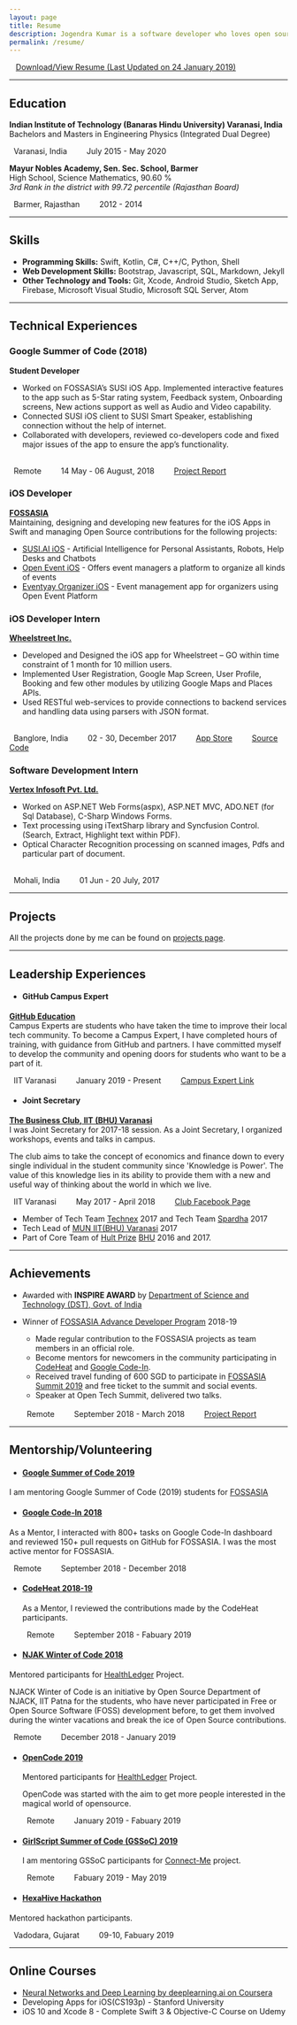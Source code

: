 ```yaml
---
layout: page
title: Resume
description: Jogendra Kumar is a software developer who loves open source.
permalink: /resume/
---
```


<i class="fa fa-file-pdf-o" aria-hidden="true"></i>&nbsp;&nbsp; <a href="/assets/resume/jogendra_resume.pdf">Download/View Resume (Last Updated on 24 January 2019)</a>

<hr>

## Education
**Indian Institute of Technology (Banaras Hindu University) Varanasi, India**<br>
Bachelors and Masters in Engineering Physics (Integrated Dual Degree)
<br>
<div class="resume-footer">
<i class="fa fa-map-marker"></i>&nbsp; Varanasi, India &nbsp;&nbsp;&nbsp;&nbsp;&nbsp;&nbsp;<i class="fa fa-calendar"></i>&nbsp; July 2015 - May 2020
</div>

**Mayur Nobles Academy, Sen. Sec. School, Barmer**
<br>
High School, Science Mathematics, 90.60 %
<br>
_3rd Rank in the district with 99.72 percentile (Rajasthan Board)_
<br>
<div class="resume-footer">
<i class="fa fa-map-marker"></i>&nbsp; Barmer, Rajasthan &nbsp;&nbsp;&nbsp;&nbsp;&nbsp;&nbsp;<i class="fa fa-calendar"></i>&nbsp; 2012 - 2014
</div>
<hr>

## Skills
- **Programming Skills:** Swift, Kotlin, C#, C++/C, Python, Shell
- **Web Development Skills:** Bootstrap, Javascript, SQL, Markdown, Jekyll
- **Other Technology and Tools:** Git, Xcode, Android Studio, Sketch App, Firebase, Microsoft Visual Studio, Microsoft SQL Server, Atom
<hr>

## Technical Experiences

### Google Summer of Code (2018)
**Student Developer**<br>
- Worked on FOSSASIA’s SUSI iOS App. Implemented interactive features to the app such as 5-Star rating system, Feedback system, Onboarding screens, New actions support as well as Audio and Video capability.
- Connected SUSI iOS client to SUSI Smart Speaker, establishing connection without the help of internet.
- Collaborated with developers, reviewed co-developers code and fixed major issues of the app to ensure the app’s functionality.
<br>
<div class="resume-footer">
<i class="fa fa-map-marker"></i>&nbsp; Remote &nbsp;&nbsp;&nbsp;&nbsp;&nbsp;&nbsp;<i class="fa fa-calendar"></i>&nbsp; 14 May - 06 August, 2018 &nbsp;&nbsp;&nbsp;&nbsp;&nbsp;&nbsp;<i class="fa fa-link"></i>&nbsp; <a href="https://gist.github.com/jogendra/e51cf846e2637b0aa26451789c2f28e8">Project Report</a>
</div>

### iOS Developer
**[FOSSASIA](https://fossasia.org/)**
<br>
Maintaining, designing and developing new features for the iOS Apps in Swift and managing Open Source contributions for the following projects:
- [SUSI.AI iOS](https://github.com/fossasia/susi_iOS) - Artificial Intelligence for Personal Assistants,
Robots, Help Desks and Chatbots
- [Open Event iOS](https://github.com/fossasia/open-event-ios) - Offers event managers a platform to organize all kinds of events
- [Eventyay Organizer iOS](https://github.com/fossasia/open-event-orga-iOS) - Event management app for organizers using Open Event Platform

### iOS Developer Intern
**[Wheelstreet Inc.](https://www.wheelstreet.com/)**
<br>
- Developed and Designed the iOS app for Wheelstreet – GO within time constraint of 1 month for 10 million users.
- Implemented User Registration, Google Map Screen, User Profile, Booking and few other modules by utilizing Google Maps and Places APIs.
- Used RESTful web-services to provide connections to backend services and handling data using parsers with JSON format.
<br>
<div class="resume-footer">
<i class="fa fa-map-marker"></i>&nbsp; Banglore, India &nbsp;&nbsp;&nbsp;&nbsp;&nbsp;&nbsp;<i class="fa fa-calendar"></i>&nbsp; 02 - 30, December 2017 &nbsp;&nbsp;&nbsp;&nbsp;&nbsp;&nbsp;<i class="fa fa-link"></i>&nbsp; <a href="https://itunes.apple.com/us/app/go-by-wheelstreet/id1330576017?mt=8">App Store</a> &nbsp;&nbsp;&nbsp;&nbsp;&nbsp;&nbsp;<i class="fa fa-link"></i>&nbsp; <a href="https://github.com/jogendra/Wheelstreet-GO">Source Code</a>
</div>

### Software Development Intern
**[Vertex Infosoft Pvt. Ltd.]()**
<br>
- Worked on ASP.NET Web Forms(aspx), ASP.NET MVC, ADO.NET (for Sql Database), C-Sharp Windows Forms.
- Text processing using iTextSharp library and Syncfusion Control. (Search, Extract, Highlight text within PDF).
- Optical Character Recognition processing on scanned images, Pdfs and particular part of document.
<br>
<div class="resume-footer">
<i class="fa fa-map-marker"></i>&nbsp; Mohali, India &nbsp;&nbsp;&nbsp;&nbsp;&nbsp;&nbsp;<i class="fa fa-calendar"></i>&nbsp; 01 Jun - 20 July, 2017
</div>

<hr>

## Projects
All the projects done by me can be found on [projects page](/projects/).
<hr>

## Leadership Experiences
- #### GitHub Campus Expert
**[GitHub Education](https://education.github.com/)**
<br>
Campus Experts are students who have taken the time to improve their local tech community. To become a Campus Expert, I have completed hours of training, with guidance from GitHub and partners. I have committed myself to develop the community and opening doors for students who want to be a part of it.
<br>
  <div class="resume-footer">
  <i class="fa fa-map-marker"></i>&nbsp; IIT Varanasi &nbsp;&nbsp;&nbsp;&nbsp;&nbsp;&nbsp;<i class="fa fa-calendar"></i>&nbsp; January 2019 - Present &nbsp;&nbsp;&nbsp;&nbsp;&nbsp;&nbsp;<i class="fa fa-link"></i>&nbsp; <a href="https://githubcampus.expert/jogendra/">Campus Expert Link</a>
  </div>

- #### Joint Secretary
**[The Business Club, IIT (BHU) Varanasi](https://www.linkedin.com/company/cefiitbhu/)**
<br>
I was Joint Secretary for 2017-18 session. As a Joint Secretary, I organized workshops, events and talks in campus.

  The club aims to take the concept of economics and finance down to every single individual in the student community since 'Knowledge is Power'​. The value of this knowledge lies in its ability to provide them with a new and useful way of thinking about the world in which we live.
<br>
  <div class="resume-footer">
  <i class="fa fa-map-marker"></i>&nbsp; IIT Varanasi &nbsp;&nbsp;&nbsp;&nbsp;&nbsp;&nbsp;<i class="fa fa-calendar"></i>&nbsp; May 2017 - April 2018 &nbsp;&nbsp;&nbsp;&nbsp;&nbsp;&nbsp;<i class="fa fa-link"></i>&nbsp; <a href="https://www.facebook.com/bizclub.iitbhu">Club Facebook Page</a>
  </div>

- Member of Tech Team [Technex](https://www.facebook.com/technexiitbhu/) 2017 and Tech Team [Spardha](https://www.facebook.com/Spardha.IIT.BHU/) 2017
- Tech Lead of [MUN IIT(BHU) Varanasi](https://www.facebook.com/iitbhumun/) 2017
- Part of Core Team of [Hult Prize](http://www.hultprizeat.com/) [BHU](https://www.facebook.com/hult.bhu/) 2016 and 2017.
<hr>

## Achievements
- Awarded with **INSPIRE AWARD** by [Department of Science and Technology (DST), Govt. of India](http://www.dst.gov.in/)


- Winner of [FOSSASIA Advance Developer Program](https://fossasia.org/adp) 2018-19
  - Made regular contribution to the FOSSASIA projects as team members in an official role.
  - Become mentors for newcomers in the community participating in [CodeHeat](https://codeheat.org/) and [Google Code-In](https://codein.withgoogle.com/).
  - Received travel funding of 600 SGD to participate in [FOSSASIA Summit 2019](https://2019.fossasia.org/) and free ticket to the summit and social events.
  - Speaker at Open Tech Summit, delivered two talks.
  <br>
  <div class="resume-footer">
  <i class="fa fa-map-marker"></i>&nbsp; Remote &nbsp;&nbsp;&nbsp;&nbsp;&nbsp;&nbsp;<i class="fa fa-calendar"></i>&nbsp; September 2018 - March 2018 &nbsp;&nbsp;&nbsp;&nbsp;&nbsp;&nbsp;<i class="fa fa-link"></i>&nbsp; <a href="https://gist.github.com/jogendra/5f25a6fe1f1763ec6c9ec58e30eb0910">Project Report</a>
  </div>

<hr>

## Mentorship/Volunteering
- #### [Google Summer of Code 2019](https://summerofcode.withgoogle.com/)
I am mentoring Google Summer of Code (2019) students for [FOSSASIA](https://summerofcode.withgoogle.com/organizations/6623088137994240/)

- #### [Google Code-In 2018](https://codein.withgoogle.com/)
As a Mentor, I interacted with 800+ tasks on Google Code-In dashboard and reviewed 150+ pull requests on GitHub for FOSSASIA. I was the most active mentor for FOSSASIA.
<br>
  <div class="resume-footer">
  <i class="fa fa-map-marker"></i>&nbsp; Remote &nbsp;&nbsp;&nbsp;&nbsp;&nbsp;&nbsp;<i class="fa fa-calendar"></i>&nbsp; September 2018 - December 2018
  </div>

- #### [CodeHeat 2018-19](https://codeheat.org/)
  As a Mentor, I reviewed the contributions made by the CodeHeat participants.
  <br>
    <div class="resume-footer">
    <i class="fa fa-map-marker"></i>&nbsp; Remote &nbsp;&nbsp;&nbsp;&nbsp;&nbsp;&nbsp;<i class="fa fa-calendar"></i>&nbsp; September 2018 - Fabuary 2019
    </div>

- #### [NJAK Winter of Code 2018](https://njackwinterofcode.github.io/)
Mentored participants for [HealthLedger](https://github.com/jogendra/HealthLedger) Project.

  NJACK Winter of Code is an initiative by Open Source Department of NJACK, IIT Patna for the students, who have never participated in Free or Open Source Software (FOSS) development before, to get them involved during the winter vacations and break the ice of Open Source contributions.
<br>
  <div class="resume-footer">
  <i class="fa fa-map-marker"></i>&nbsp; Remote &nbsp;&nbsp;&nbsp;&nbsp;&nbsp;&nbsp;<i class="fa fa-calendar"></i>&nbsp; December 2018 - January 2019
  </div>

- #### [OpenCode 2019](https://opencodeiiita.github.io/)
  Mentored participants for [HealthLedger](https://github.com/jogendra/HealthLedger) Project.

  OpenCode was started with the aim to get more people interested in the magical world of opensource.
  <br>
    <div class="resume-footer">
    <i class="fa fa-map-marker"></i>&nbsp; Remote &nbsp;&nbsp;&nbsp;&nbsp;&nbsp;&nbsp;<i class="fa fa-calendar"></i>&nbsp; January 2019 - Fabuary 2019
    </div>

- #### [GirlScript Summer of Code (GSSoC) 2019](https://www.gssoc.tech/)
  I am mentoring GSSoC participants for [Connect-Me](https://github.com/fossasia/Connect-Me) project.
  <br>
    <div class="resume-footer">
    <i class="fa fa-map-marker"></i>&nbsp; Remote &nbsp;&nbsp;&nbsp;&nbsp;&nbsp;&nbsp;<i class="fa fa-calendar"></i>&nbsp; Fabuary 2019 - May 2019
    </div>
- #### [HexaHive Hackathon](https://twitter.com/hexa_hive)
Mentored hackathon participants.
<br>
  <div class="resume-footer">
  <i class="fa fa-map-marker"></i>&nbsp; Vadodara, Gujarat &nbsp;&nbsp;&nbsp;&nbsp;&nbsp;&nbsp;<i class="fa fa-calendar"></i>&nbsp; 09-10, Fabuary 2019
  </div>

<hr>

## Online Courses
- [Neural Networks and Deep Learning by deeplearning.ai on Coursera](https://www.coursera.org/account/accomplishments/verify/5V5QZ4BYB3A9)
- Developing Apps for iOS(CS193p) - Stanford University
- iOS 10 and Xcode 8 - Complete Swift 3 & Objective-C Course on Udemy
